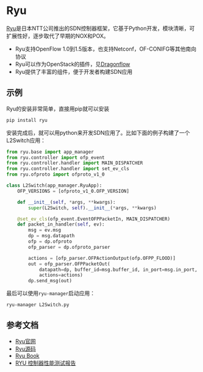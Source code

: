 # Ryu

[Ryu](https://osrg.github.io/ryu/)是日本NTT公司推出的SDN控制器框架，它基于Python开发，模块清晰，可扩展性好，逐步取代了早期的NOX和POX。

- Ryu支持OpenFlow 1.0到1.5版本，也支持Netconf，OF-CONIFG等其他南向协议
- Ryu可以作为OpenStack的插件，见[Dragonflow](https://github.com/openstack/dragonflow)
- Ryu提供了丰富的组件，便于开发者构建SDN应用

## 示例

Ryu的安装非常简单，直接用pip就可以安装

```sh
pip install ryu
```

安装完成后，就可以用python来开发SDN应用了。比如下面的例子构建了一个L2Switch应用：

```python
from ryu.base import app_manager
from ryu.controller import ofp_event
from ryu.controller.handler import MAIN_DISPATCHER
from ryu.controller.handler import set_ev_cls
from ryu.ofproto import ofproto_v1_0

class L2Switch(app_manager.RyuApp):
    OFP_VERSIONS = [ofproto_v1_0.OFP_VERSION]

    def __init__(self, *args, **kwargs):
        super(L2Switch, self).__init__(*args, **kwargs)

    @set_ev_cls(ofp_event.EventOFPPacketIn, MAIN_DISPATCHER)
    def packet_in_handler(self, ev):
        msg = ev.msg
        dp = msg.datapath
        ofp = dp.ofproto
        ofp_parser = dp.ofproto_parser

        actions = [ofp_parser.OFPActionOutput(ofp.OFPP_FLOOD)]
        out = ofp_parser.OFPPacketOut(
            datapath=dp, buffer_id=msg.buffer_id, in_port=msg.in_port,
            actions=actions)
        dp.send_msg(out)
```

最后可以使用`ryu-manager`启动应用：

```sh
ryu-manager L2Switch.py
```

## 参考文档

- [Ryu官网](https://osrg.github.io/ryu/)
- [Ryu源码](https://github.com/osrg/ryu)
- [Ryu Book](http://osrg.github.io/ryu-book/en/html/)
- [RYU 控制器性能测试报告](http://www.sdnctc.com/public/download/RYU.pdf)
